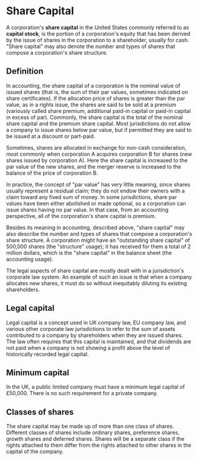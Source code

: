 # Share Capital

A corporation's **share capital** in the United States commonly referred to as **capital stock**, is the portion of a corporation's equity that has been derived by the issue of shares in the corporation to a shareholder, usually for cash. "Share capital" may also denote the number and types of shares that compose a corporation's share structure.

## Definition
In accounting, the share capital of a corporation is the nominal value of issued shares (that is, the sum of their par values, sometimes indicated on share certificates). If the allocation price of shares is greater than the par value, as in a rights issue, the shares are said to be sold at a premium (variously called share premium, additional paid-in capital or paid-in capital in excess of par). Commonly, the share capital is the total of the nominal share capital and the premium share capital. Most jurisdictions do not allow a company to issue shares below par value, but if permitted they are said to be issued at a discount or part-paid.

Sometimes, shares are allocated in exchange for non-cash consideration, most commonly when corporation A acquires corporation B for shares (new shares issued by corporation A). Here the share capital is increased to the par value of the new shares, and the merger reserve is increased to the balance of the price of corporation B.

In practice, the concept of "par value" has very little meaning, since shares usually represent a residual claim; they do not endow their owners with a claim toward any fixed sum of money. In some jurisdictions, share par values have been either abolished or made optional, so a corporation can issue shares having no par value. In that case, from an accounting perspective, all of the corporation's share capital is premium.

Besides its meaning in accounting, described above, "share capital" may also describe the number and types of shares that compose a corporation's share structure. A corporation might have an "outstanding share capital" of 500,000 shares (the "structure" usage); it has received for them a total of 2 million dollars, which is the "share capital" in the balance sheet (the accounting usage).

The legal aspects of share capital are mostly dealt with in a jurisdiction's corporate law system. An example of such an issue is that when a company allocates new shares, it must do so without inequitably diluting its existing shareholders.

## Legal capital
Legal capital is a concept used in UK company law, EU company law, and various other corporate law jurisdictions to refer to the sum of assets contributed to a company by shareholders when they are issued shares. The law often requires that this capital is maintained, and that dividends are not paid when a company is not showing a profit above the level of historically recorded legal capital.

## Minimum capital
In the UK, a public limited company must have a minimum legal capital of £50,000. There is no such requirement for a private company.

## Classes of shares
The share capital may be made up of more than one class of shares. Different classes of shares include ordinary shares, preference shares, growth shares and deferred shares. Shares will be a separate class if the rights attached to them differ from the rights attached to other shares in the capital of the company. 